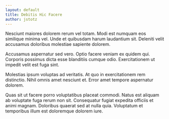 ```yaml
---
layout: default
title: Debitis Hic Facere
author: jstotz
---
```


Nesciunt maiores dolorem rerum vel totam. Modi est numquam eos similique minima vel. Unde et quibusdam harum laudantium sit. Deleniti velit accusamus doloribus molestiae sapiente dolorem.

Accusamus aspernatur sed vero. Optio facere veniam ex quidem qui. Corporis possimus dicta esse blanditiis cumque odio. Exercitationem ut impedit velit est fuga sint.

Molestias ipsum voluptas ad veritatis. At quo in exercitationem rem distinctio. Nihil omnis amet nesciunt et. Error amet tempore aspernatur dolorem.

Quas sit ut facere porro voluptatibus placeat commodi. Natus est aliquam ab voluptate fuga rerum non sit. Consequatur fugiat expedita officiis et animi magnam. Doloribus quaerat sed at nulla quia. Voluptatum et temporibus illum est doloremque dolorem iure.
